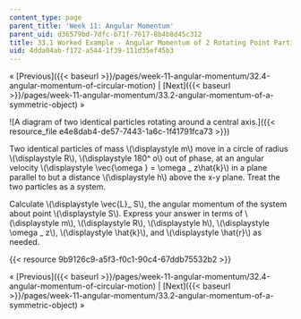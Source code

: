 ```yaml
---
content_type: page
parent_title: 'Week 11: Angular Momentum'
parent_uid: d36579bd-7dfc-b71f-7617-8b4b8d45c312
title: 33.1 Worked Example - Angular Momentum of 2 Rotating Point Particles
uid: 4dda04ab-f172-a544-1f39-111d35ef45b3
---
```


« [Previous]({{< baseurl >}}/pages/week-11-angular-momentum/32.4-angular-momentum-of-circular-motion) | [Next]({{< baseurl >}}/pages/week-11-angular-momentum/33.2-angular-momentum-of-a-symmetric-object) »

![A diagram of two identical particles rotating around a central axis.]({{< resource_file e4e8dab4-de57-7443-1a6c-1f41791fca73 >}})

Two identical particles of mass \\(\\displaystyle m\\) move in a circle of radius \\(\\displaystyle R\\), \\(\\displaystyle 180^ o\\) out of phase, at an angular velocity \\(\\displaystyle \\vec{\\omega } = \\omega \_ z\\hat{k}\\) in a plane parallel to but a distance \\(\\displaystyle h\\) above the x-y plane. Treat the two particles as a system.

Calculate \\(\\displaystyle \\vec{L}\_ S\\), the angular momentum of the system about point \\(\\displaystyle S\\). Express your answer in terms of \\(\\displaystyle m\\), \\(\\displaystyle R\\), \\(\\displaystyle h\\), \\(\\displaystyle \\omega \_ z\\), \\(\\displaystyle \\hat{k}\\), and \\(\\displaystyle \\hat{r}\\) as needed.

{{< resource 9b9126c9-a5f3-f0c1-90c4-67ddb75532b2 >}}

« [Previous]({{< baseurl >}}/pages/week-11-angular-momentum/32.4-angular-momentum-of-circular-motion) | [Next]({{< baseurl >}}/pages/week-11-angular-momentum/33.2-angular-momentum-of-a-symmetric-object) »
